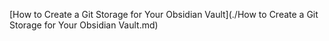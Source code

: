 [How to Create a Git Storage for Your Obsidian Vault](./How to Create a Git Storage for Your Obsidian Vault.md)


